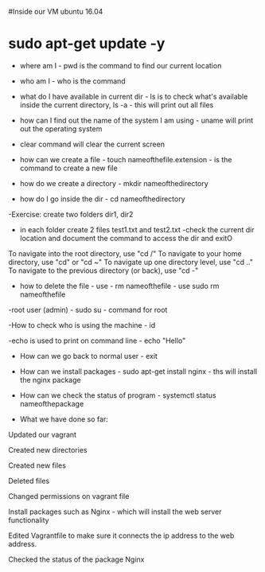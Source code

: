 #Inside our VM ubuntu 16.04

# sudo apt-get update -y

- where am I - pwd is the command to find our current location 
- who am I - who is the command 
- what do I have available in current dir - ls is to check what's available inside the current directory, ls -a - this
will print out all files
- how can I find out the name of the system I am using - uname will print out the operating system
- clear command will clear the current screen

- how can we create a file - touch nameofthefile.extension - is the command to create a new file
- how do we create a directory - mkdir nameofthedirectory
- how do I go inside the dir - cd nameofthedirectory

-Exercise: create two folders dir1, dir2
- in each folder create 2 files test1.txt and test2.txt
-check the current dir location and document the command to access the dir and exitO

To navigate into the root directory, use "cd /"
To navigate to your home directory, use "cd" or "cd ~"
To navigate up one directory level, use "cd .."
To navigate to the previous directory (or back), use "cd -"

- how to delete the file - use - rm nameofthefile - use sudo rm nameofthefile

-root user (admin) - sudo su - command for root

-How to check who is using the machine - id

-echo is used to print on command line - echo "Hello"

- How can we go back to normal user - exit


- How can we install packages - sudo apt-get install nginx - ths will install the nginx package

- How can we check the status of program - systemctl status nameofthepackage

- What we have done so far:

Updated our vagrant 

Created new directories

Created new files 

Deleted files 

Changed permissions on vagrant file

Install packages such as Nginx - which will install the web server functionality

Edited Vagrantfile to make sure it connects the ip address to the web address.

Checked the status of the package Nginx
